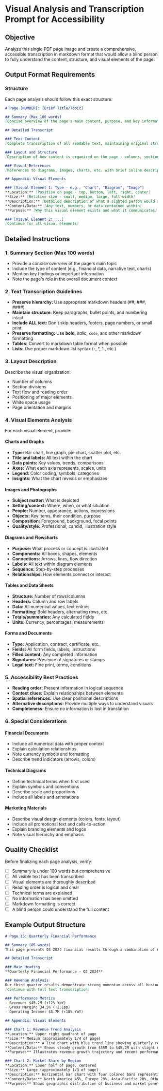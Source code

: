 # Visual Analysis and Transcription Prompt for Accessibility

## Objective
Analyze this single PDF page image and create a comprehensive, accessible transcription in markdown format that would allow a blind person to fully understand the content, structure, and visual elements of the page.

## Output Format Requirements

### Structure
Each page analysis should follow this exact structure:

```markdown
# Page [NUMBER]: [Brief Title/Topic]

## Summary (Max 100 words)
[Concise overview of the page's main content, purpose, and key information]

## Detailed Transcript

### Text Content
[Complete transcription of all readable text, maintaining original structure and hierarchy]

### Layout and Structure
[Description of how content is organized on the page - columns, sections, headers, etc.]

### Visual References
[References to diagrams, images, charts, etc. with brief inline descriptions]

## Appendix: Visual Elements

### [Visual Element 1: Type - e.g., "Chart", "Diagram", "Image"]
**Location:** [Position on page - top, bottom, left, right, center]
**Size:** [Relative size - small, medium, large, full-width]
**Description:** [Detailed description of what a sighted person would see]
**Content/Data:** [Any text, numbers, or data contained within]
**Purpose:** [Why this visual element exists and what it communicates]

### [Visual Element 2: ...]
[Continue for all visual elements]
```

## Detailed Instructions

### 1. Summary Section (Max 100 words)
- Provide a concise overview of the page's main topic
- Include the type of content (e.g., financial data, narrative text, charts)
- Mention key findings or important information
- Note the page's role in the overall document context

### 2. Text Transcription Guidelines
- **Preserve hierarchy:** Use appropriate markdown headers (##, ###, ####)
- **Maintain structure:** Keep paragraphs, bullet points, and numbering intact
- **Include ALL text:** Don't skip headers, footers, page numbers, or small print
- **Preserve formatting:** Use **bold**, *italic*, `code`, and other markdown formatting
- **Tables:** Convert to markdown table format when possible
- **Lists:** Use proper markdown list syntax (-, *, 1., etc.)

### 3. Layout Description
Describe the visual organization:
- Number of columns
- Section divisions
- Text flow and reading order
- Positioning of major elements
- White space usage
- Page orientation and margins

### 4. Visual Elements Analysis

For each visual element, provide:

#### Charts and Graphs
- **Type:** Bar chart, line graph, pie chart, scatter plot, etc.
- **Title and labels:** All text within the chart
- **Data points:** Key values, trends, comparisons
- **Axes:** What each axis represents, scales, units
- **Legend:** Color coding, symbols, categories
- **Insights:** What the chart reveals or emphasizes

#### Images and Photographs
- **Subject matter:** What is depicted
- **Setting/context:** Where, when, or what situation
- **People:** Number, appearance, actions, expressions
- **Objects:** Key items, their condition, purpose
- **Composition:** Foreground, background, focal points
- **Quality/style:** Professional, candid, illustration style

#### Diagrams and Flowcharts
- **Purpose:** What process or concept is illustrated
- **Components:** All boxes, shapes, elements
- **Connections:** Arrows, lines, flow direction
- **Labels:** All text within diagram elements
- **Sequence:** Step-by-step processes
- **Relationships:** How elements connect or interact

#### Tables and Data Sheets
- **Structure:** Number of rows/columns
- **Headers:** Column and row labels
- **Data:** All numerical values, text entries
- **Formatting:** Bold headers, alternating rows, etc.
- **Totals/summaries:** Any calculated fields
- **Units:** Currency, percentages, measurements

#### Forms and Documents
- **Type:** Application, contract, certificate, etc.
- **Fields:** All form fields, labels, instructions
- **Filled content:** Any completed information
- **Signatures:** Presence of signatures or stamps
- **Legal text:** Fine print, terms, conditions

### 5. Accessibility Best Practices
- **Reading order:** Present information in logical sequence
- **Context clues:** Explain relationships between elements
- **Spatial references:** Use clear positional descriptions
- **Alternative descriptions:** Provide multiple ways to understand visuals
- **Completeness:** Ensure no information is lost in translation

### 6. Special Considerations

#### Financial Documents
- Include all numerical data with proper context
- Explain calculation relationships
- Note currency symbols and formatting
- Describe trend indicators (arrows, colors)

#### Technical Diagrams
- Define technical terms when first used
- Explain symbols and conventions
- Describe scale and proportions
- Include all labels and annotations

#### Marketing Materials
- Describe visual design elements (colors, fonts, layout)
- Include all promotional text and calls-to-action
- Explain branding elements and logos
- Note visual hierarchy and emphasis

## Quality Checklist
Before finalizing each page analysis, verify:

- [ ] Summary is under 100 words but comprehensive
- [ ] All visible text has been transcribed
- [ ] Visual elements are thoroughly described
- [ ] Reading order is logical and clear
- [ ] Technical terms are explained
- [ ] No information has been omitted
- [ ] Markdown formatting is correct
- [ ] A blind person could understand the full content

## Example Output Structure

```markdown
# Page 15: Quarterly Financial Performance

## Summary (85 words)
This page presents Q3 2024 financial results through a combination of narrative analysis and visual charts. Key highlights include 12% revenue growth, improved profit margins, and regional performance breakdowns. The page features two main charts showing revenue trends and market share data, along with explanatory text discussing market conditions and strategic initiatives that drove performance improvements.

## Detailed Transcript

### Main Heading
**Quarterly Financial Performance - Q3 2024**

### Revenue Analysis
Our third quarter results demonstrate strong momentum across all business segments...
[Continue with full text transcription]

### Performance Metrics
- Revenue: $45.2M (↑12% YoY)
- Gross Margin: 34.5% (↑2.1pp)
- Operating Income: $8.7M (↑18% YoY)

## Appendix: Visual Elements

### Chart 1: Revenue Trend Analysis
**Location:** Upper right quadrant of page
**Size:** Medium (approximately 1/4 of page)
**Description:** A line chart with blue trend line showing quarterly revenue from Q1 2023 to Q3 2024
**Content/Data:** Shows steady growth from $35M to $45.2M with slight dip in Q2 2024
**Purpose:** Illustrates revenue growth trajectory and recent performance recovery

### Chart 2: Market Share by Region
**Location:** Lower half of page, centered
**Size:** Large (approximately 1/3 of page)
**Description:** Horizontal bar chart with four colored bars representing different geographic regions
**Content/Data:** North America 45%, Europe 28%, Asia-Pacific 20%, Other 7%
**Purpose:** Shows geographic distribution of business and market penetration
```